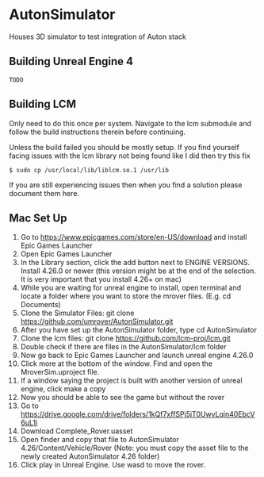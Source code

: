 # AutonSimulator
Houses 3D simulator to test integration of Auton stack

## Building Unreal Engine 4

`TODO`

## Building LCM
Only need to do this once per system. Navigate to the lcm submodule
and follow the build instructions therein before continuing.

Unless the build failed you should be mostly setup. If you find yourself
facing issues with the lcm library not being found like I did then try this fix

`
$ sudo cp /usr/local/lib/liblcm.so.1 /usr/lib
`

If you are still experiencing issues then when you find a solution please document them here.

## Mac Set Up
1. Go to https://www.epicgames.com/store/en-US/download and install Epic Games Launcher
2. Open Epic Games Launcher
3. In the Library section, click the add button next to ENGINE VERSIONS. Install 4.26.0 or newer (this version might be at the end of the selection. It is very important that you install 4.26+ on mac)
4. While you are waiting for unreal engine to install, open terminal and locate a folder where you want to store the mrover files. (E.g. cd Documents)
5. Clone the Simulator Files: git clone https://github.com/umrover/AutonSimulator.git
6. After you have set up the AutonSimulator folder, type cd AutonSimulator 
7. Clone the lcm files: git clone https://github.com/lcm-proj/lcm.git
8. Double check if there are files in the AutonSimulator/lcm folder
9. Now go back to Epic Games Launcher and launch unreal engine 4.26.0
10. Click more at the bottom of the window. Find and open the MroverSim.uproject file. 
11. If a window saying the project is built with another version of unreal engine, click make a copy
12. Now you should be able to see the game but without the rover
13. Go to https://drive.google.com/drive/folders/1kQf7xffSPj5jT0UwyLqin40EbcV6uL1i 
14. Download Complete_Rover.uasset
15. Open finder and copy that file to AutonSimulator 4.26/Content/Vehicle/Rover (Note: you must copy the asset file to the newly created AutonSimulator 4.26 folder)
16. Click play in Unreal Engine. Use wasd to move the rover. 
